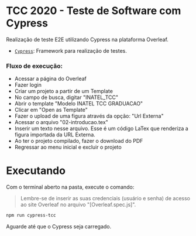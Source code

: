 # TCC 2020 - Teste de Software com Cypress

Realização de teste E2E utilizando Cypress na plataforma Overleaf.

- [`Cypress`](https://www.cypress.io/): Framework para realização de testes.

### Fluxo de execução:

- Acessar a página do Overleaf
- Fazer login
- Criar um projeto a partir de um Template
- No campo de busca, digitar "INATEL\_TCC"
- Abrir o template "Modelo INATEL TCC GRADUACAO"
- Clicar em "Open as Template"
- Fazer o upload de uma figura através da opção: "Url Externa"
- Acessar o arquivo "02-introducao.tex"
- Inserir um texto nesse arquivo. Esse é um código LaTex que renderiza a figura importada da URL Externa. 
- Ao ter o projeto compilado, fazer o download do PDF
- Regressar ao menu inicial e excluir o projeto 

# Executando

Com o terminal aberto na pasta, execute o comando:

> Lembre-se de inserir as suas credenciais (usuário e senha) de acesso ao site Overleaf no arquivo "[Overleaf.spec.js]".

```bash
npm run cypress-tcc
```

Aguarde até que o Cypress seja carregado.